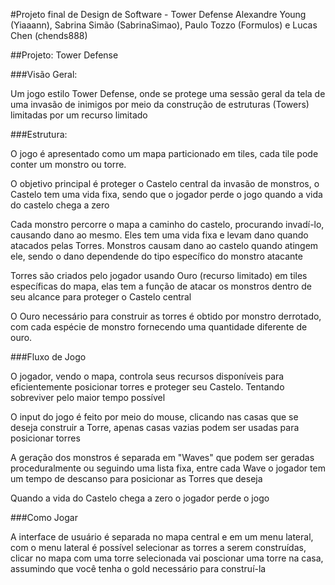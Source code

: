 #Projeto final de Design de Software - Tower Defense
Alexandre Young (Yiaaann), Sabrina Simão (SabrinaSimao), Paulo Tozzo (Formulos) e Lucas Chen (chends888)

##Projeto: Tower Defense

###Visão Geral:

  Um jogo estilo Tower Defense, onde se protege uma sessão geral da tela de uma invasão de inimigos por meio da construção de estruturas (Towers) limitadas por um recurso limitado

###Estrutura:

  O jogo é apresentado como um mapa particionado em tiles, cada tile pode conter um monstro ou torre.

  O objetivo principal é proteger o Castelo central da invasão de monstros, o Castelo tem uma vida fixa, sendo que o jogador perde o jogo quando a vida do castelo chega a zero

  Cada monstro percorre o mapa a caminho do castelo, procurando invadí-lo, causando dano ao mesmo. Eles tem uma vida fixa e levam dano quando atacados pelas Torres. Monstros causam dano ao castelo quando atingem ele, sendo o dano dependende do tipo específico do monstro atacante

  Torres são criados pelo jogador usando Ouro (recurso limitado) em tiles específicas do mapa, elas tem a função de atacar os monstros dentro de seu alcance para proteger o Castelo central

  O Ouro necessário para construir as torres é obtido por monstro derrotado, com cada espécie de monstro fornecendo uma quantidade diferente de ouro.

###Fluxo de Jogo

  O jogador, vendo o mapa, controla seus recursos disponíveis para eficientemente posicionar torres e proteger seu Castelo. Tentando sobreviver pelo maior tempo possível

  O input do jogo é feito por meio do mouse, clicando nas casas que se deseja construir a Torre, apenas casas vazias podem ser usadas para posicionar torres

  A geração dos monstros é separada em "Waves" que podem ser geradas proceduralmente ou seguindo uma lista fixa, entre cada Wave o jogador tem um tempo de descanso para posicionar as Torres que deseja

  Quando a vida do Castelo chega a zero o jogador perde o jogo

###Como Jogar

 A interface de usuário é separada no mapa central e em um menu lateral, com o menu lateral é possível selecionar as torres a serem construídas, clicar no mapa com uma torre selecionada vai poscionar uma torre na casa, assumindo que você tenha o gold necessário para construí-la
